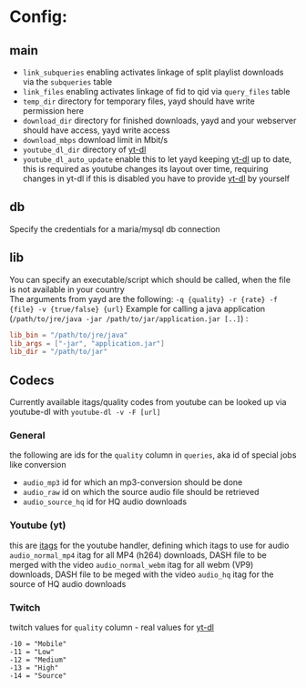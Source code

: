 # Config:

## main

* `link_subqueries`  enabling activates linkage of split playlist downloads via the `subqueries` table
* `link_files` enabling activates linkage of fid to qid via `query_files` table
* `temp_dir` directory for temporary files, yayd should have write permission here
* `download_dir` directory for finished downloads, yayd and your webserver should have access, yayd write access
* `download_mbps` download limit in Mbit/s
* `youtube_dl_dir` directory of [yt-dl]
* `youtube_dl_auto_update` enable this to let yayd keeping [yt-dl] up to date, this is required as youtube changes its layout over time, requiring changes in yt-dl
  if this is disabled you have to provide [yt-dl] by yourself

## db
Specify the credentials for a maria/mysql db connection
## lib
You can specify an executable/script which should be called, when the file is not available in your country  
The arguments from yayd are the following: `-q {quality} -r {rate} -f {file} -v {true/false} {url}`
Example for calling a java application (`/path/to/jre/java -jar /path/to/jar/application.jar [..]`) :  
```toml
lib_bin = "/path/to/jre/java"
lib_args = ["-jar", "application.jar"]
lib_dir = "/path/to/jar"
```
## Codecs
Currently available itags/quality codes from youtube can be looked up via youtube-dl with `youtube-dl -v -F [url]`
### General
the following are ids for the `quality` column in `queries`, aka id of special jobs like conversion
* `audio_mp3` id for which an mp3-conversion should be done
* `audio_raw` id on which the source audio file should be retrieved
* `audio_source_hq` id for HQ audio downloads  
### Youtube (yt)
this are [itags] for the youtube handler, defining which itags to use for audio
`audio_normal_mp4` itag for all MP4 (h264) downloads, DASH file to be merged with the video
`audio_normal_webm` itag for all webm (VP9) downloads, DASH file to be meged with the video
`audio_hq` itag for the source of HQ audio downloads
### Twitch
twitch values for `quality` column - real values for [yt-dl]
```
-10 = "Mobile"
-11 = "Low"
-12 = "Medium"
-13 = "High"
-14 = "Source"
```

   [yt-dl]: <https://yt-dl.org>
   [itags]: <README.md#youtube-module>
